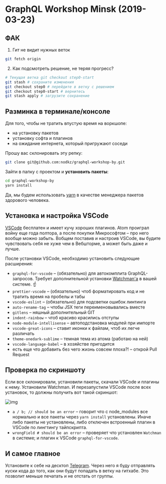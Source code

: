 # GraphQL Workshop Minsk (2019-03-23)

## ФАК

1. Гит не видит нужных веток

```bash
git fetch origin
```

2. Как подсмотреть решение, не теряя прогресс?

```bash
# Текущая ветка git checkout step0-start
git stash # сохраните изменения
git checkout step0 # перейдите в ветку с решением
git checkout step0-start # вернитесь
git stash apply # загрузите сохранение
```

## Разминка в терминале/консоле

Для того, чтобы не тратить впустую время на воркшопе:

- на установку пакетов
- установку софта и плагинов
- на ожидание интернета, который пригружают соседи

Прошу вас склонировать эту репку:

```bash
git clone git@github.com:nodkz/graphql-workshop-by.git
```

Зайти в папку с проектом и **установить пакеты**:

```bash
cd graphql-workshop-by
yarn install
```

Да, мы будем использовать [yarn](https://yarnpkg.com/lang/en/docs/install/) в качестве менеджера пакетов здорового человека.

## Установка и настройка VSCode

[VSCode](https://code.visualstudio.com/) бесплатен и имеет кучу хороших плагинов. Atom проиграл войну еще года полтора, а после покупки Микрософтом – про него вообще можно забыть. Вобщем поставив и настроив VSCode, вы будите чувствовать себя не хуже чем в Вебшторме, а может быть даже и лучше.

После установки VSCode, необходимо установить следующие расширения:

- `graphql-for-vscode` – (обязательно) для автокомплита GraphQL-запросов. Требует дополнительной установки [Watchman'а](https://facebook.github.io/watchman/docs/install.html) в вашей системе. ☝️
- `prettier-vscode` – (обязательно) чтоб форматировать код и не тратить время на пробелы и табы
- `vscode-eslint` – (обязательно) для подсветки ошибок линтинга
- `auto-rename-tag` – чтобы JSX теги переименовывались вместе
- `gitlens` – няшный дополнительный GIT
- `indent-rainbow` – чтоб красиво красились отступы
- `node-module-intellisense` – автоподстановка модулей при импорте
- `vscode-great-icons` – ставит иконки к файлам, чтоб их легче различать
- `theme-onedark-sublime` – темная тема из атома (работаю на ней)
- `vscode-language-babel` – в хозяйстве пригодится
- есть еще что добавить без чего жизнь совсем плоха?! – открой Pull Request

## Проверка по скриншоту

Если все склонировали, установили пакеты, скачали VSCode и плагины к нему. Установили Watchman. И перезапустили VSCode после всех установок, то должны получить вот такой скриншот:

![img](./misc/vscode-screenshot.png)

- `a / b; // should be an error` – говорит что c node_modules все нормально и все пакеты через `yarn install` установлены. Иначе либо пакеты не установлены, либо отключен встроенный плагин в VSCode по лингтингу тайпскрипта.
- `wrongField # should be an error` – проверяет что установлен `Watchman` в системе; и плагин к VSCode `graphql-for-vscode`.

## И самое главное

Установите к себе на десктоп [Telegram](https://telegram.org/). Через него я буду отправлять куски кода до того, как они будут попадать в ветку на гитхабе. Это позволит меньше печатать и не отстать от группы.

<!-- Ссылка для присоединения к закрытой группе в телеграмме: [https://t.me/joinchat/A11zfEpoJ0TEvyTGJxaMIQ](https://t.me/joinchat/A11zfEpoJ0TEvyTGJxaMIQ) -->
